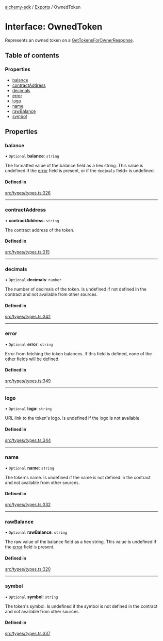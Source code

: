 [alchemy-sdk](../README.md) / [Exports](../modules.md) / OwnedToken

# Interface: OwnedToken

Represents an owned token on a [GetTokensForOwnerResponse](GetTokensForOwnerResponse.md).

## Table of contents

### Properties

- [balance](OwnedToken.md#balance)
- [contractAddress](OwnedToken.md#contractaddress)
- [decimals](OwnedToken.md#decimals)
- [error](OwnedToken.md#error)
- [logo](OwnedToken.md#logo)
- [name](OwnedToken.md#name)
- [rawBalance](OwnedToken.md#rawbalance)
- [symbol](OwnedToken.md#symbol)

## Properties

### balance

• `Optional` **balance**: `string`

The formatted value of the balance field as a hex string. This value is
undefined if the [error](OwnedToken.md#error) field is present, or if the `decimals` field=
is undefined.

#### Defined in

[src/types/types.ts:326](https://github.com/alchemyplatform/alchemy-sdk-js/blob/873c9882/src/types/types.ts#L326)

___

### contractAddress

• **contractAddress**: `string`

The contract address of the token.

#### Defined in

[src/types/types.ts:315](https://github.com/alchemyplatform/alchemy-sdk-js/blob/873c9882/src/types/types.ts#L315)

___

### decimals

• `Optional` **decimals**: `number`

The number of decimals of the token. Is undefined if not defined in the
contract and not available from other sources.

#### Defined in

[src/types/types.ts:342](https://github.com/alchemyplatform/alchemy-sdk-js/blob/873c9882/src/types/types.ts#L342)

___

### error

• `Optional` **error**: `string`

Error from fetching the token balances. If this field is defined, none of
the other fields will be defined.

#### Defined in

[src/types/types.ts:349](https://github.com/alchemyplatform/alchemy-sdk-js/blob/873c9882/src/types/types.ts#L349)

___

### logo

• `Optional` **logo**: `string`

URL link to the token's logo. Is undefined if the logo is not available.

#### Defined in

[src/types/types.ts:344](https://github.com/alchemyplatform/alchemy-sdk-js/blob/873c9882/src/types/types.ts#L344)

___

### name

• `Optional` **name**: `string`

The token's name. Is undefined if the name is not defined in the contract and
not available from other sources.

#### Defined in

[src/types/types.ts:332](https://github.com/alchemyplatform/alchemy-sdk-js/blob/873c9882/src/types/types.ts#L332)

___

### rawBalance

• `Optional` **rawBalance**: `string`

The raw value of the balance field as a hex string. This value is undefined
if the [error](OwnedToken.md#error) field is present.

#### Defined in

[src/types/types.ts:320](https://github.com/alchemyplatform/alchemy-sdk-js/blob/873c9882/src/types/types.ts#L320)

___

### symbol

• `Optional` **symbol**: `string`

The token's symbol. Is undefined if the symbol is not defined in the contract
and not available from other sources.

#### Defined in

[src/types/types.ts:337](https://github.com/alchemyplatform/alchemy-sdk-js/blob/873c9882/src/types/types.ts#L337)

